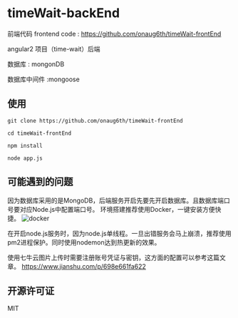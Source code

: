 # timeWait-backEnd

前端代码 frontend code : https://github.com/onaug6th/timeWait-frontEnd

angular2 项目（time-wait）后端

数据库 : mongonDB

数据库中间件 :mongoose

## 使用

```
git clone https://github.com/onaug6th/timeWait-frontEnd

cd timeWait-frontEnd

npm install

node app.js

```

## 可能遇到的问题
因为数据库采用的是MongoDB，后端服务开启先要先开启数据库。且数据库端口号要对应Node.js中配置端口号。
环境搭建推荐使用Docker，一键安装方便快捷。
<img src="http://oz1y7s5ij.bkt.clouddn.com/images/common/git-intro/%E5%B1%8F%E5%B9%95%E5%BF%AB%E7%85%A7%202018-06-02%20%E4%B8%8A%E5%8D%8810.25.15.png" alt="docker">

在开启node.js服务时，因为node.js单线程。一旦出错服务会马上崩溃，推荐使用pm2进程保护。同时使用nodemon达到热更新的效果。

使用七牛云图片上传时需要注册账号凭证与密钥，这方面的配置可以参考这篇文章。
https://www.jianshu.com/p/698e661fa622

## 开源许可证

MIT
